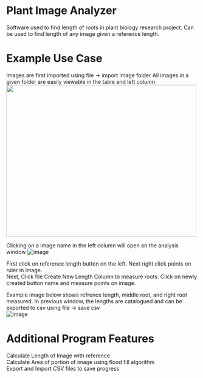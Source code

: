 # Plant Image Analyzer
Software used to find length of roots in plant biology research project. 
Can be used to find length of any image given a reference length.

# Example Use Case
Images are first imported using file -> import image folder 
All images in a given folder are easily viewable in the table and left column
<img src="https://user-images.githubusercontent.com/115378538/210155674-bb0d0309-3b82-4048-8d3a-de4fcbff3c51.png" width="500" height="400">

Clicking on a image name in the left column will open an the analysis window
![image](https://user-images.githubusercontent.com/115378538/210155719-5d7aef91-66b9-4692-9a17-80cd3659d6b1.png)


First click on reference length button on the left. Next right click points on ruler in image. <br>
Next, Click file Create New Length Column to measure roots. Click on newly created button name and measure points on image. <br>

Example image below shows refrence length, middle root, and right root measured. In previous window, the lengths are catalogued and can be exported to csv using file -> save csv <br>
![image](https://user-images.githubusercontent.com/115378538/210155917-8d18462c-6c88-469a-97b0-3e3e0b42be24.png)

# Additional Program Features
Calculate Length of Image with reference <br>
Calculate Area of portion of image using flood fill algorithm <br>
Export and Import CSV files to save progress <br>
